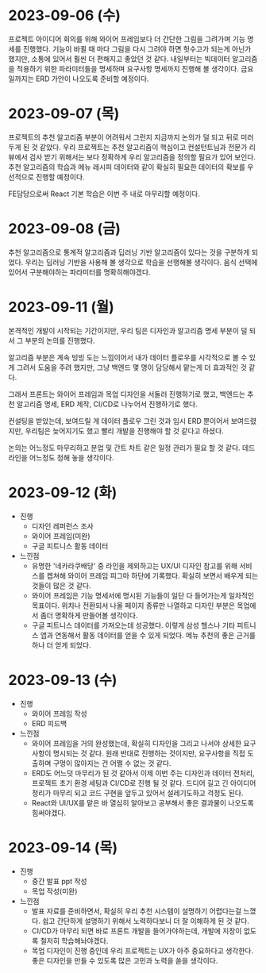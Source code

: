 # 2023-09-06 (수)

프로젝트 아이디어 회의를 위해 와이어 프레임보다 더 간단한 그림을 그려가며 기능 명세를 진행했다. 기능이 바뀔 때 마다 그림을 다시 그려야 하면 헛수고가 되는게 아닌가 했지만, 소통에 있어서 훨씬 더 편해지고 좋았던 것 같다.
내일부터는 빅데이터 알고리즘을 적용하기 위한 파라미터들을 명세하며 요구사항 명세까지 진행해 볼 생각이다.
금요일까지는 ERD 가안이 나오도록 준비할 예정이다.

# 2023-09-07 (목)

프로젝트의 추천 알고리즘 부분이 어려워서 그런지 지금까지 논의가 덜 되고 뒤로 미러두게 된 것 같았다. 우리 프로젝트는 추천 알고리즘이 핵심이고 컨설턴트님과 전문가 리뷰에서 검사 받기 위해서는 보다 정확하게 우리 알고리즘을 정의할 필요가 있어 보인다.
추천 알고리즘의 학습과 메뉴 레시피 데이터와 같이 확실히 필요한 데이터의 확보를 우선적으로 진행할 예정이다.

FE담당으로써 React 기본 학습은 이번 주 내로 마무리할 예정이다.

# 2023-09-08 (금)

추천 알고리즘으로 통계적 알고리즘과 딥러닝 기반 알고리즘이 있다는 것을 구분하게 되었다. 우리는 딥러닝 기반을 사용해 볼 생각으로 학습을 선행해볼 생각이다.
음식 선택에 있어서 구분해야하는 파라미터를 명확히해야겠다.

# 2023-09-11 (월)

본격적인 개발이 시작되는 기간이지만, 우리 팀은 디자인과 알고리즘 명세 부분이 덜 되서 그 부분의 논의를 진행했다.

알고리즘 부분은 계속 빙빙 도는 느낌이어서 내가 데이터 플로우를 시각적으로 볼 수 있게 그려서 도움을 주려 했지만,
그냥 백엔드 몇 명이 담당해서 맡는게 더 효과적인 것 같다.

그래서 프론트는 와이어 프레임과 목업 디자인을 서둘러 진행하기로 했고,
백엔드는 추천 알고리즘 명세, ERD 제작, CI/CD로 나누어서 진행하기로 했다.

컨설팅을 받았는데, 보여드릴 게 데이터 플로우 그린 것과 임시 ERD 뿐이어서 보여드렸지만, 우리팀은 늦어지기도 했고
빨리 개발을 진행해야 할 것 같다고 하셨다.

논의는 어느정도 마무리하고 분업 및 간트 차트 같은 일정 관리가 필요 할 것 같다.
데드라인을 어느정도 정해 놓을 생각이다.

# 2023-09-12 (화)

- 진행
  - 디자인 레퍼런스 조사
  - 와이어 프레임(미완)
  - 구글 피트니스 활동 데이터
- 느낀점
  - 유명한 '네카라쿠배당' 중 라인을 제외하고는 UX/UI 디자인 참고를 위해 서비스를 켑쳐해 와이어 프레임 피그마 하단에 기록했다. 확실히 보면서 배우게 되는 것들이 많은 것 같다.
  - 와이어 프레임은 기능 명세서에 명시된 기능들이 일단 다 들어가는게 일차적인 목표이다. 위치나 전환되서 나올 페이지 종류만 나열하고 디자인 부분은 목업에서 좀더 명확하게 만들어볼 생각이다.
  - 구글 피트니스 데이터를 가져오는데 성공했다. 이렇게 삼성 헬스나 기타 피트니스 앱과 연동해서 활동 데이터를 얻을 수 있게 되었다. 메뉴 추천의 좋은 근거를 하나 더 얻게 되었다.

# 2023-09-13 (수)

- 진행
  - 와이어 프레임 작성
  - ERD 피드백
- 느낀점
  - 와이어 프레임을 거의 완성했는데, 확실히 디자인을 그리고 나서야 상세한 요구사항이 명시되는 것 같다. 원래 반대로 진행하는 것이지만, 요구사항을 직접 도출하며 구멍이 많아지는 건 어쩔 수 없는 것 같다.
  - ERD도 어느덧 마무리가 된 것 같아서 이제 이번 주는 디자인과 데이터 전처리, 프로젝트 초기 환경 세팅과 CI/CD로 진행 될 것 같다. 드디어 길고 긴 아이디어 정리가 마무리 되고 코드 구현을 앞두고 있어서 설레기도하고 걱정도 된다.
  - React와 UI/UX를 맡은 바 열심히 알아보고 공부해서 좋은 결과물이 나오도록 힘써야겠다.

# 2023-09-14 (목)

- 진행
  - 중간 발표 ppt 작성
  - 목업 작성(미완)
- 느낀점
  - 발표 자료를 준비하면서, 확실히 우리 추천 시스템이 설명하기 어렵다는걸 느꼈다. 쉽고 간단하게 설명하기 위해서 노력하다보니 더 잘 이해하게 된 것 같다.
  - CI/CD가 마무리 되면 바로 프론트 개발을 들어가야하는데, 개발에 지장이 없도록 철저히 학습해놔야겠다.
  - 목업 디자인이 진행 중인데 우리 프로젝트는 UX가 아주 중요하다고 생각한다. 좋은 디자인을 만들 수 있도록 많은 고민과 노력을 쏟을 생각이다.
